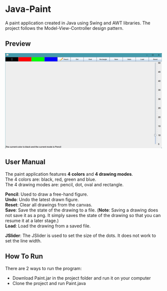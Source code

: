 # Java-Paint
A paint application created in Java using Swing and AWT libraries. The project follows the Model-View-Controller design pattern.

## Preview

![preview of application](paint_preview.png)

## User Manual

The paint application features **4 colors** and **4 drawing modes**.    
The 4 colors are: black, red, green and blue.  
The 4 drawing modes are: pencil, dot, oval and rectangle. 

**Pencil**: Used to draw a free-hand figure.  
**Undo**: Undo the latest drawn figure.   
**Reset**: Clear all drawings from the canvas.  
**Save**: Save the state of the drawing to a file. (**Note**: Saving a drawing does not save it as a png. It simply saves the state of the drawing so that you can resume it at a later stage.)   
**Load**: Load the drawing from a saved file.  


**JSlider**: The JSlider is used to set the size of the dots. It does not work to set the line width.

## How To Run

There are 2 ways to run the program:
- Download Paint.jar in the project folder and run it on your computer
- Clone the project and run Paint.java
